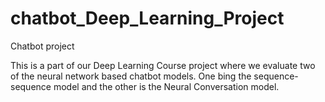 # chatbot_Deep_Learning_Project
Chatbot project 

This is a part of our Deep Learning Course project where we evaluate two of the neural network based chatbot models. One bing the sequence-sequence model and the other is the Neural Conversation model.
